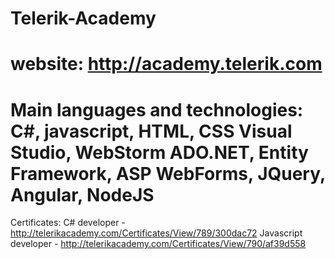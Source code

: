 Telerik-Academy
===============
website: http://academy.telerik.com
===============
Main languages and technologies:
C#, javascript, HTML, CSS
Visual Studio, WebStorm
ADO.NET, Entity Framework, ASP WebForms, JQuery, Angular, NodeJS
===============
Certificates:
C# developer - http://telerikacademy.com/Certificates/View/789/300dac72
Javascript developer - http://telerikacademy.com/Certificates/View/790/af39d558